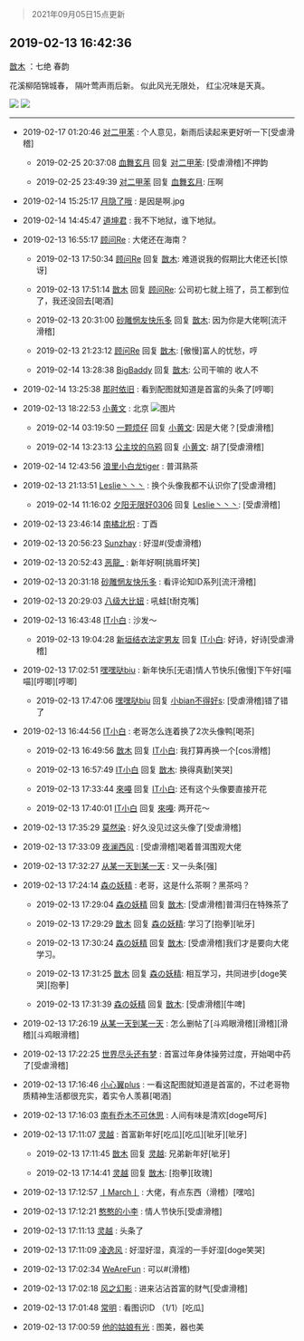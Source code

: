 > 2021年09月05日15点更新
<link rel="stylesheet" href="https://cdn.jsdelivr.net/gh/taotie6/sampleJSON@main/css/photo_show.css">


 ## 2019-02-13 16:42:36 

 [㪚木](https://www.coolapk.com/feed/10278277?shareKey=ZWM0ODc0YmU4OGI0NjEzMTc0NmU~) ：七绝  春韵

花溪柳陌锦城春，
隔叶莺声雨后新。
似此风光无限处，
红尘况味是天真。 

<div class="album">
<img class="img-item" src="https://image.coolapk.com/feed/2019/0213/16/1081091_1550047351_7536@1080x1440.jpg" />
<img class="img-item" src="https://image.coolapk.com/feed/2019/0213/16/1081091_1550047354_2448@1440x1080.jpg" />
</div>

 ------- 

- 2019-02-17 01:20:46 [对二甲苯](uid=2184595) : 个人意见，新雨后读起来更好听一下[受虐滑稽] 

    - 2019-02-25 20:37:08 [血舞玄月](uid=2100884) 回复 [对二甲苯](uid=2184595): [受虐滑稽]不押韵 

    - 2019-02-25 23:49:39 [对二甲苯](uid=2184595) 回复 [血舞玄月](uid=2100884): 压啊 

- 2019-02-14 15:25:17 [月隐了哦](uid=1402747) : 是因是啊.jpg 

- 2019-02-14 14:45:47 [道坤君](uid=1061130) : 我不下地狱，谁下地狱。 

- 2019-02-13 16:55:17 [顾问Re](uid=886479) : 大佬还在海南？ 

    - 2019-02-13 17:50:34 [顾问Re](uid=886479) 回复 [㪚木](uid=1081091): 难道说我的假期比大佬还长[惊讶] 

    - 2019-02-13 17:51:14 [㪚木](uid=1081091) 回复 [顾问Re](uid=886479): 公司初七就上班了，员工都到位了，我还没回去[喝酒] 

    - 2019-02-13 20:31:00 [砂雕惘友快乐多](uid=2362164) 回复 [㪚木](uid=1081091): 因为你是大佬啊[流汗滑稽] 

    - 2019-02-13 21:23:12 [顾问Re](uid=886479) 回复 [㪚木](uid=1081091): [傲慢]富人的忧愁，哼 

    - 2019-02-14 13:28:38 [BigBaddy](uid=1363552) 回复 [㪚木](uid=1081091): 公司干嘛的 收人不 

- 2019-02-14 13:25:38 [那时依旧](uid=856623) : 看到配图就知道是首富的头条了[哼唧] 

- 2019-02-13 18:22:53 [小黄文](uid=1755213) : 北京 ![图片](https://image.coolapk.com/feed/2019/0213/18/1755213_1550053277_732@480x480.jpg)

    - 2019-02-14 03:19:50 [一颗烦仔](uid=824131) 回复 [小黄文](uid=1755213): 因是大佬？[受虐滑稽] 

    - 2019-02-14 13:23:13 [公主坟的乌鸦](uid=1131225) 回复 [小黄文](uid=1755213): 胡了[受虐滑稽] 

- 2019-02-14 12:43:56 [浪里小白龙tiger](uid=2360405) : 普洱熟茶 

- 2019-02-13 21:13:51 [Leslie丶丶丶](uid=1617032) : 换个头像我都不认识你了[受虐滑稽] 

    - 2019-02-14 11:16:02 [夕阳无限好0306](uid=1601737) 回复 [Leslie丶丶丶](uid=1617032): [受虐滑稽] 

- 2019-02-13 23:46:14 [南橘北枳](uid=995827) : 丁酉 

- 2019-02-13 20:56:23 [Sunzhay](uid=1268229) : 好湿#(受虐滑稽) 

- 2019-02-13 20:52:43 [恶龍_](uid=1730376) : 新年好啊[挑眉坏笑] 

- 2019-02-13 20:31:18 [砂雕惘友快乐多](uid=2362164) : 看评论知ID系列[流汗滑稽] 

- 2019-02-13 20:29:03 [八级大比妞](uid=748069) : 吼蛙[t耐克嘴] 

- 2019-02-13 16:43:48 [IT小白](uid=1002886) : 沙发～ 

    - 2019-02-13 19:04:28 [新垣结衣法定男友](uid=1178500) 回复 [IT小白](uid=1002886): 好诗，好诗[受虐滑稽] 

- 2019-02-13 17:02:51 [嘿嘿哒biu](uid=1650040) : 新年快乐[无语]情人节快乐[傲慢]下午好[喵喵][哼唧][哼唧] 

    - 2019-02-13 17:47:06 [嘿嘿哒biu](uid=1650040) 回复 [小bian不得好s](uid=2059237): [受虐滑稽]错了错了 

- 2019-02-13 16:44:56 [IT小白](uid=1002886) : 老哥怎么连着换了2次头像鸭[喝茶] 

    - 2019-02-13 16:49:56 [㪚木](uid=1081091) 回复 [IT小白](uid=1002886): 我打算再换一个[cos滑稽] 

    - 2019-02-13 16:57:49 [IT小白](uid=1002886) 回复 [㪚木](uid=1081091): 换得真勤[笑哭] 

    - 2019-02-13 17:33:44 [來嘠](uid=585546) 回复 [IT小白](uid=1002886): 还有这个头像要直接开花 

    - 2019-02-13 17:40:01 [IT小白](uid=1002886) 回复 [來嘠](uid=585546): 两开花～ 

- 2019-02-13 17:35:29 [莫然染](uid=704691) : 好久没见过这头像了[受虐滑稽] 

- 2019-02-13 17:33:09 [夜澜西风](uid=1366689) : [受虐滑稽]喝着普洱围观大佬 

- 2019-02-13 17:32:27 [从某一天到某一天](uid=802428) : 又一头条[强] 

- 2019-02-13 17:24:14 [森の妖精](uid=768676) : 老哥，这是什么茶啊？黑茶吗？ 

    - 2019-02-13 17:29:04 [森の妖精](uid=768676) 回复 [㪚木](uid=1081091): [受虐滑稽]普洱归在特殊茶了 

    - 2019-02-13 17:29:29 [㪚木](uid=1081091) 回复 [森の妖精](uid=768676): 学习了[抱拳][呲牙] 

    - 2019-02-13 17:30:24 [森の妖精](uid=768676) 回复 [㪚木](uid=1081091): [受虐滑稽]我们才是要向大佬学习。 

    - 2019-02-13 17:31:25 [㪚木](uid=1081091) 回复 [森の妖精](uid=768676): 相互学习，共同进步[doge笑哭][抱拳] 

    - 2019-02-13 17:31:39 [森の妖精](uid=768676) 回复 [㪚木](uid=1081091): [受虐滑稽][牛啤] 

- 2019-02-13 17:26:19 [从某一天到某一天](uid=802428) : 怎么删帖了[斗鸡眼滑稽][滑稽][滑稽][斗鸡眼滑稽] 

- 2019-02-13 17:22:25 [世界尽头还有梦](uid=891285) : 首富过年身体操劳过度，开始喝中药了[受虐滑稽] 

- 2019-02-13 17:16:46 [小心翼plus](uid=1153848) : 一看这配图就知道是首富的，不过老哥物质精神生活都很充实，着实令人羡慕[喝酒] 

- 2019-02-13 17:16:03 [南有乔木不可休思](uid=821403) : 人间有味是清欢[doge呵斥] 

- 2019-02-13 17:11:07 [灵越](uid=1324630) : 首富新年好[吃瓜][吃瓜][呲牙][呲牙] 

    - 2019-02-13 17:11:45 [㪚木](uid=1081091) 回复 [灵越](uid=1324630): 兄弟新年好[呲牙] 

    - 2019-02-13 17:14:41 [灵越](uid=1324630) 回复 [㪚木](uid=1081091): [抱拳][玫瑰] 

- 2019-02-13 17:12:57 [丨March丨](uid=1139702) : 大佬，有点东西（滑稽）[嘿哈] 

- 2019-02-13 17:12:21 [憨憨的小李](uid=1395252) : 情人节快乐[受虐滑稽] 

- 2019-02-13 17:11:13 [灵越](uid=1324630) : 头条了 

- 2019-02-13 17:11:09 [凌逸风](uid=1404956) : 好湿好湿，真淫的一手好湿[doge笑哭] 

- 2019-02-13 17:02:34 [WeAreFun](uid=475044) : 可以#(滑稽) 

- 2019-02-13 17:02:18 [风之幻影](uid=1001611) : 进来沾沾首富的财气[受虐滑稽] 

- 2019-02-13 17:01:48 [常明](uid=712623) : 看图识ID （1/1）[吃瓜] 

- 2019-02-13 17:00:59 [他的姑娘有光](uid=691103) : 图美，器也美 

